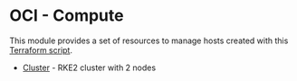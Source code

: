 # OCI - Compute

This module provides a set of resources to manage hosts created with this [Terraform script](../../../terraform/oci/compute/).

- [Cluster](./cluster) - RKE2 cluster with 2 nodes
